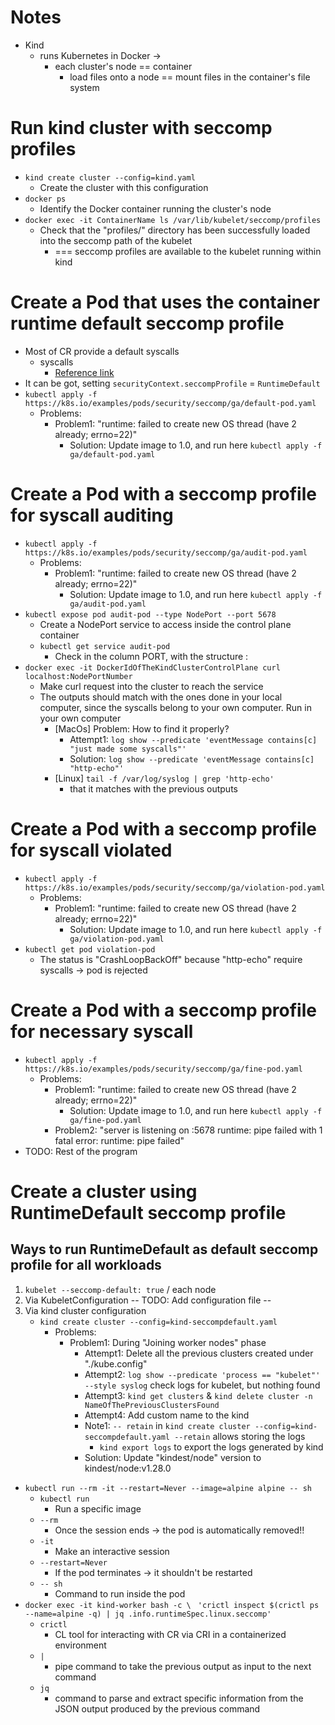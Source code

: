 # Notes
* Kind
  * runs Kubernetes in Docker ->
    * each cluster's node == container
      * load files onto a node == mount files in the container's file system 

# Run kind cluster with seccomp profiles
* `kind create cluster --config=kind.yaml`
  * Create the cluster with this configuration
* `docker ps`
  * Identify the Docker container running the cluster's node
* `docker exec -it ContainerName ls /var/lib/kubelet/seccomp/profiles`
  * Check that the "profiles/" directory has been successfully loaded into the seccomp path of the kubelet
    * === seccomp profiles are available to the kubelet running within kind

# Create a Pod that uses the container runtime default seccomp profile
* Most of CR provide a default syscalls
  * syscalls
    * [Reference link](https://man7.org/linux/man-pages/man2/syscalls.2.html)
* It can be got, setting `securityContext.seccompProfile` = `RuntimeDefault`
* `kubectl apply -f https://k8s.io/examples/pods/security/seccomp/ga/default-pod.yaml`
  * Problems:
    * Problem1: "runtime: failed to create new OS thread (have 2 already; errno=22)"
      * Solution: Update image to 1.0, and run here `kubectl apply -f ga/default-pod.yaml`


# Create a Pod with a seccomp profile for syscall auditing
* `kubectl apply -f https://k8s.io/examples/pods/security/seccomp/ga/audit-pod.yaml`
  * Problems:
    * Problem1: "runtime: failed to create new OS thread (have 2 already; errno=22)"
      * Solution: Update image to 1.0, and run here `kubectl apply -f ga/audit-pod.yaml`
* `kubectl expose pod audit-pod --type NodePort --port 5678`
  * Create a NodePort service to access inside the control plane container
  * `kubectl get service audit-pod`
    * Check in the column PORT, with the structure <NodeIP>:<NodePortNumber>
* `docker exec -it DockerIdOfTheKindClusterControlPlane curl localhost:NodePortNumber`
  * Make curl request into the cluster to reach the service
  * The outputs should match with the ones done in your local computer, since the syscalls belong to your own computer. Run in your own computer
    * [MacOs] Problem: How to find it properly?
      * Attempt1: `log show --predicate 'eventMessage contains[c] "just made some syscalls"'`
      * Solution: `log show --predicate 'eventMessage contains[c] "http-echo"'`
    * [Linux] `tail -f /var/log/syslog | grep 'http-echo'`
      *  that it matches with the previous outputs

# Create a Pod with a seccomp profile for syscall violated
* `kubectl apply -f https://k8s.io/examples/pods/security/seccomp/ga/violation-pod.yaml`
  * Problems:
    * Problem1: "runtime: failed to create new OS thread (have 2 already; errno=22)"
      * Solution: Update image to 1.0, and run here `kubectl apply -f ga/violation-pod.yaml`
* `kubectl get pod violation-pod`
  * The status is "CrashLoopBackOff" because "http-echo" require syscalls -> pod is rejected

# Create a Pod with a seccomp profile for necessary syscall 
* `kubectl apply -f https://k8s.io/examples/pods/security/seccomp/ga/fine-pod.yaml`
  * Problems:
    * Problem1: "runtime: failed to create new OS thread (have 2 already; errno=22)"
      * Solution: Update image to 1.0, and run here `kubectl apply -f ga/fine-pod.yaml`
    * Problem2: "server is listening on :5678 runtime: pipe failed with 1 fatal error: runtime: pipe failed"
* TODO: Rest of the program

# Create a cluster using RuntimeDefault seccomp profile

## Ways to run RuntimeDefault as default seccomp profile for all workloads
1. `kubelet --seccomp-default: true` / each node
2. Via KubeletConfiguration -- TODO: Add configuration file --
3. Via kind cluster configuration
   * `kind create cluster --config=kind-seccompdefault.yaml`
     * Problems:
       * Problem1: During "Joining worker nodes" phase
         * Attempt1: Delete all the previous clusters created under "./kube.config"
         * Attempt2: `log show --predicate 'process == "kubelet"' --style syslog` check logs for kubelet, but nothing found
         * Attempt3: `kind get clusters` & `kind delete cluster -n NameOfThePreviousClustersFound`
         * Attempt4: Add custom name to the kind
         * Note1: `-- retain` in `kind create cluster --config=kind-seccompdefault.yaml --retain` allows storing the logs
           * `kind export logs` to export the logs generated by kind
         * Solution: Update "kindest/node" version to kindest/node:v1.28.0

* `kubectl run --rm -it --restart=Never --image=alpine alpine -- sh`
  * `kubectl run`
    * Run a specific image
  * `--rm`
    * Once the session ends -> the pod is automatically removed!!
  * `-it`
    * Make an interactive session
  * `--restart=Never`
    * If the pod terminates -> it shouldn't be restarted
  * `-- sh`
    * Command to run inside the pod
* `docker exec -it kind-worker bash -c \ `
    `'crictl inspect $(crictl ps --name=alpine -q) | jq .info.runtimeSpec.linux.seccomp'`
  * `crictl`
    * CL tool for interacting with CR via CRI in a containerized environment
  * `|`
    * pipe command to take the previous output as input to the next command
  * `jq`
    * command to parse and extract specific information from the JSON output produced by the previous command
